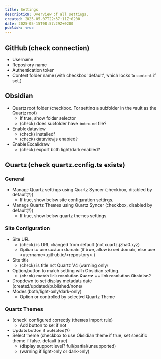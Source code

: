 ```yaml
---
title: Settings
description: Overview of all settings.
created: 2025-05-07T22:37:11Z+0200
date: 2025-05-15T08:57:29Z+0200
publish: true
---
```


## GitHub (check connection)

- Username
- Repository name
- Authentication token
- Content folder name (with checkbox 'default', which locks to `content` if set.)

## Obsidian

- Quartz root folder (checkbox. For setting a subfolder in the vault as the Quartz root)
	- If true, show folder selector
	- (check) does subfolder have `index.md` file?
- Enable dataview
	- (check) installed?
	- (check) dataviewjs enabled?
- Enable Excalidraw
	- (check) export both light/dark enabled?

## Quartz (check quartz.config.ts exists)

### General

- Manage Quartz settings using Quartz Syncer (checkbox, disabled by default(?))
	- If true, show below site configuration settings.
- Manage Quartz Themes using Quartz Syncer (checkbox, disabled by default(?))
	- If true, show below quartz themes settings.

### Site Configuration

- Site URL
	- (check) is URL changed from default (not quartz.jzha0.xyz)
	- Option to use custom domain (if true, allow to set domain, else use \<username\>.github.io/\<repository\>.)
- Site title
	- (check) is title not Quartz V4 (warning only)
- Option/button to match setting with Obsidian setting.
	- (check) match link resolution Quartz == link resolution Obsidian?
- Dropdown to set display metadata date (created/updated/published/none)
- Modes (both/light-only/dark-only)
	- Option or controlled by selected Quartz Theme

### Quartz Themes

- (check) configured correctly (themes import rule)
	- Add button to set if not
- Update button if outdated(?)
- Select theme (checkbox to use Obsidian theme if true, set specific theme if false. default true)
	- (display support level? full/partial/unsupported)
	- (warning if light-only or dark-only)
